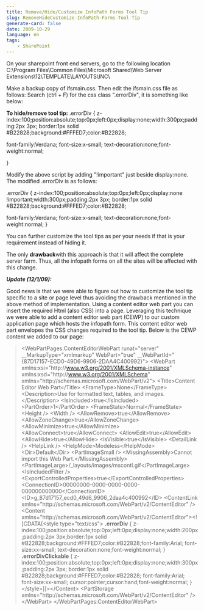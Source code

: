 ```yaml
---
title: Remove/Hide/Customize InfoPath Forms Tool Tip
slug: RemoveHideCustomize-InfoPath-Forms-Tool-Tip
generate-card: false
date: 2009-10-29
language: en
tags:
    - SharePoint
---
```



On your sharepoint front end servers, go to the following location C:\\Program Files\\Common Files\\Microsoft Shared\\Web Server Extensions\\12\\TEMPLATE\\LAYOUTS\\INC\\



Make a backup copy of ifsmain.css. Then edit the ifsmain.css file as follows: Search (ctrl + F) for the css class ".errorDiv", it is something like below:



**To hide/remove tool tip:** .errorDiv { z-index:100;position:absolute;top:0px;left:0px;display:none;width:300px;padding:2px 3px; border:1px solid #B22828;background:#FFFED7;color:#B22828;



font-family:Verdana; font-size:x-small; text-decoration:none;font-weight:normal;



}



Modify the above script by adding "!important" just beside display:none. The modified .errorDiv is as follows:



.errorDiv { z-index:100;position:absolute;top:0px;left:0px;display:none !important;width:300px;padding:2px 3px; border:1px solid #B22828;background:#FFFED7;color:#B22828;



font-family:Verdana; font-size:x-small; text-decoration:none;font-weight:normal; }



You can further customize the tool tips as per your needs if that is your requirement instead of hiding it.



The only **drawback**with this approach is that it will affect the complete server farm. Thus, all the infopath forms on all the sites will be affected with this change.



**_Update (12/1/09):_**



Good news is that we were able to figure out how to customize the tool tip specific to a site or page level thus avoiding the drawback mentioned in the above method of implementation. Using a content editor web part you can insert the required Html (also CSS) into a page. Leveraging this technique we were able to add a content editor web part (CEWP) to our custom application page which hosts the infopath form. This content editor web part envelopes the CSS changes required to the tool tip. Below is the CEWP content we added to our page:

> &lt;WebPartPages:ContentEditorWebPart runat="server" \_\_MarkupType="xmlmarkup" WebPart="true" \_\_WebPartId="{87D17157-ECD0-49D6-9906-2DAA4C400992}"> &lt;WebPart xmlns:xsi="http&#x3A;//www.w3.org/2001/XMLSchema-instance" xmlns:xsd="http&#x3A;//www.w3.org/2001/XMLSchema" xmlns="http&#x3A;//schemas.microsoft.com/WebPart/v2"> &lt;Title>Content Editor Web Part&lt;/Title> &lt;FrameType>None&lt;/FrameType> &lt;Description>Use for formatted text, tables, and images.&lt;/Description> &lt;IsIncluded>true&lt;/IsIncluded> &lt;PartOrder>1&lt;/PartOrder> &lt;FrameState>Normal&lt;/FrameState> &lt;Height /> &lt;Width /> &lt;AllowRemove>true&lt;/AllowRemove> &lt;AllowZoneChange>true&lt;/AllowZoneChange> &lt;AllowMinimize>true&lt;/AllowMinimize> &lt;AllowConnect>true&lt;/AllowConnect> &lt;AllowEdit>true&lt;/AllowEdit> &lt;AllowHide>true&lt;/AllowHide> &lt;IsVisible>true&lt;/IsVisible> &lt;DetailLink /> &lt;HelpLink /> &lt;HelpMode>Modeless&lt;/HelpMode> &lt;Dir>Default&lt;/Dir> &lt;PartImageSmall /> &lt;MissingAssembly>Cannot import this Web Part.&lt;/MissingAssembly> &lt;PartImageLarge>/\_layouts/images/mscontl.gif&lt;/PartImageLarge> &lt;IsIncludedFilter /> &lt;ExportControlledProperties>true&lt;/ExportControlledProperties> &lt;ConnectionID>00000000-0000-0000-0000-000000000000&lt;/ConnectionID> &lt;ID>g_87d17157_ecd0_49d6_9906_2daa4c400992&lt;/ID> &lt;ContentLink xmlns="http&#x3A;//schemas.microsoft.com/WebPart/v2/ContentEditor" /> &lt;Content xmlns="http&#x3A;//schemas.microsoft.com/WebPart/v2/ContentEditor">&lt;!\[CDATA\[&lt;style type="text/css"> **.errorDiv** { z-index:100;position:absolute;top:0px;left:0px;display:none;width:200px;padding:2px 3px;border:1px solid #B22828;background:#FFFED7;color:#B22828;font-family:Arial; font-size:xx-small; text-decoration:none;font-weight:normal; } **.errorDivClickable** { z-index:100;position:absolute;top:0px;left:0px;display:none;width:300px;padding:2px 3px; border:1px solid #B22828;background:#FFFED7;color:#B22828; font-family:Arial; font-size:xx-small; cursor:pointer;cursor:hand;font-weight:normal; } &lt;/style>]]>&lt;/Content> &lt;PartStorage xmlns="http&#x3A;//schemas.microsoft.com/WebPart/v2/ContentEditor" /> &lt;/WebPart> &lt;/WebPartPages:ContentEditorWebPart>